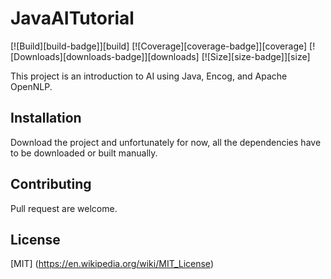 # JavaAITutorial
[![Build][build-badge]][build]
[![Coverage][coverage-badge]][coverage]
[![Downloads][downloads-badge]][downloads]
[![Size][size-badge]][size]

This project is an introduction to AI using Java,
Encog, and Apache OpenNLP.

## Installation
Download the project and unfortunately for now,
all the dependencies have to be downloaded or built manually.

## Contributing
Pull request are welcome.

## License
[MIT] (https://en.wikipedia.org/wiki/MIT_License)